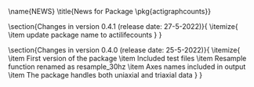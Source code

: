 \name{NEWS}
\title{News for Package \pkg{actigraphcounts}}

\section{Changes in version 0.4.1 (release date: 27-5-2022)}{
\itemize{
  \item update package name to actilifecounts
}
}

\section{Changes in version 0.4.0 (release date: 25-5-2022)}{
\itemize{
  \item First version of the package
  \item Included test files
  \item Resample function renamed as resample_30hz
  \item Axes names included in output
  \item The package handles both uniaxial and triaxial data
}
}
